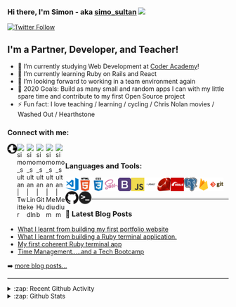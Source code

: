 ### Hi there, I'm Simon - aka [simo_sultan](https://www.simonmcurran.com/)  <img src="https://media.giphy.com/media/hvRJCLFzcasrR4ia7z/giphy.gif" width="25px">

<!-- [![Website](https://img.shields.io/github/followers/SimoSultan?logo=GitHub&style=for-the-badge)][website] -->
[![Twitter Follow](https://img.shields.io/twitter/follow/simo_sultan?color=%234183C4&logo=twitter&style=for-the-badge)][twitter]
<!-- [![LinkedIn](	https://img.shields.io/badge/linkedin-%230077B5.svg?&style=for-the-badge&logo=linkedin&logoColor=white)][linkedin] -->

## I'm a Partner, Developer, and Teacher!

- 🔭 I’m currently studying Web Development at [Coder Academy][course]!
- 🌱 I’m currently learning Ruby on Rails and React 
- 👯 I’m looking forward to working in a team environment again
- 🥅 2020 Goals: Build as many small and random apps I can with my little spare time and contribute to my first Open Source project
- ⚡ Fun fact: I love teaching / learning / cycling / Chris Nolan movies / Washed Out / Hearthstone

<!-- ### What I'm listening to on Spotify now 🎧

[<img src="https://spotify-readme-14p2zfn2g.vercel.app/api/spotify-playing" alt="Spotify Now Playing" width="350" />](https://open.spotify.com/user/1231189291?si=ow_aBQuESF-rjz9Db5wkzg) -->

### Connect with me:

[<img align="left" alt="simonmcurran.com" width="22px" src="https://raw.githubusercontent.com/iconic/open-iconic/master/svg/globe.svg" />][website]
[<img align="left" alt="simo_sultan | Twitter" width="22px" src="https://cdn.jsdelivr.net/npm/simple-icons@v3/icons/twitter.svg" />][twitter]
[<img align="left" alt="simo_sultan | LinkedIn" width="22px" src="https://cdn.jsdelivr.net/npm/simple-icons@v3/icons/linkedin.svg" />][linkedin]
[<img align="left" alt="simo_sultan | GitHub" width="22px" src="https://cdn.jsdelivr.net/npm/simple-icons@v3/icons/github.svg" />][github]
[<img align="left" alt="simo_sultan | Medium" width="22px" src="https://cdn.jsdelivr.net/npm/simple-icons@v3/icons/medium.svg" />][medium]
[<img align="left" alt="simo_sultan | Medium" width="22px" src="https://cdn.jsdelivr.net/npm/simple-icons@v3/icons/codepen.svg" />][codepen]

<br />

### Languages and Tools:

<img align="left" alt="Visual Studio Code" width="30px" src="https://raw.githubusercontent.com/github/explore/80688e429a7d4ef2fca1e82350fe8e3517d3494d/topics/visual-studio-code/visual-studio-code.png" />
<img align="left" alt="HTML5" width="30px" src="https://raw.githubusercontent.com/github/explore/80688e429a7d4ef2fca1e82350fe8e3517d3494d/topics/html/html.png" />
<img align="left" alt="CSS3" width="30px" src="https://raw.githubusercontent.com/github/explore/80688e429a7d4ef2fca1e82350fe8e3517d3494d/topics/css/css.png" />
<img align="left" alt="Sass" width="30px" src="https://raw.githubusercontent.com/github/explore/80688e429a7d4ef2fca1e82350fe8e3517d3494d/topics/sass/sass.png" />
<img align="left" alt="Bootstrap" width="30px" src="https://raw.githubusercontent.com/github/explore/80688e429a7d4ef2fca1e82350fe8e3517d3494d/topics/bootstrap/bootstrap.png" />
<img align="left" alt="JavaScript" width="30px" src="https://raw.githubusercontent.com/github/explore/80688e429a7d4ef2fca1e82350fe8e3517d3494d/topics/javascript/javascript.png" />
<!-- <img align="left" alt="React" width="30px" src="https://raw.githubusercontent.com/github/explore/80688e429a7d4ef2fca1e82350fe8e3517d3494d/topics/react/react.png" /> -->
<!-- <img align="left" alt="Node.js" width="30px" src="https://raw.githubusercontent.com/github/explore/80688e429a7d4ef2fca1e82350fe8e3517d3494d/topics/nodejs/nodejs.png" /> -->
<img align="left" alt="jQuery" width="30px" src="https://raw.githubusercontent.com/github/explore/80688e429a7d4ef2fca1e82350fe8e3517d3494d/topics/jquery/jquery.png" />
<img align="left" alt="Ruby" width="30px" src="https://raw.githubusercontent.com/github/explore/80688e429a7d4ef2fca1e82350fe8e3517d3494d/topics/ruby/ruby.png" />
<img align="left" alt="Rails" width="30px" src="https://raw.githubusercontent.com/github/explore/80688e429a7d4ef2fca1e82350fe8e3517d3494d/topics/rails/rails.png" />
<img align="left" alt="PostgreSQL" width="30px" src="https://raw.githubusercontent.com/github/explore/80688e429a7d4ef2fca1e82350fe8e3517d3494d/topics/postgresql/postgresql.png" />
<img align="left" alt="Firebase" width="30px" src="https://raw.githubusercontent.com/github/explore/80688e429a7d4ef2fca1e82350fe8e3517d3494d/topics/firebase/firebase.png" />
<!-- <img align="left" alt="MongoDB" width="30px" src="https://raw.githubusercontent.com/github/explore/80688e429a7d4ef2fca1e82350fe8e3517d3494d/topics/mongodb/mongodb.png" /> -->
<img align="left" alt="Git" width="30px" src="https://raw.githubusercontent.com/github/explore/80688e429a7d4ef2fca1e82350fe8e3517d3494d/topics/git/git.png" />
<img align="left" alt="GitHub" width="30px" src="https://raw.githubusercontent.com/github/explore/78df643247d429f6cc873026c0622819ad797942/topics/github/github.png" />
<img align="left" alt="Terminal" width="30px" src="https://raw.githubusercontent.com/github/explore/80688e429a7d4ef2fca1e82350fe8e3517d3494d/topics/terminal/terminal.png" />

<br />
<br />


---

### 📕 Latest Blog Posts

<!-- BLOG-POST-LIST:START -->
- [What I learnt from building my first portfolio website](https://medium.com/@simo_sultan/what-i-learnt-from-building-my-first-portfolio-website-66a607d45de5?source=rss-db49a46673f9------2)
- [What I learnt from building a Ruby terminal application.](https://medium.com/@simo_sultan/what-i-learnt-from-building-a-ruby-terminal-application-9d22aa4297db?source=rss-db49a46673f9------2)
- [My first coherent Ruby terminal app](https://medium.com/@simo_sultan/my-first-coherent-ruby-terminal-app-4f743b768dd3?source=rss-db49a46673f9------2)
- [Time Management…..and a Tech Bootcamp](https://medium.com/@simo_sultan/time-management-and-a-tech-bootcamp-c300e755b0b?source=rss-db49a46673f9------2)

➡️ [more blog posts...][medium]

<!-- BLOG-POST-LIST:END -->


---

<details>
  <summary>:zap: Recent Github Activity</summary>
  
<!--START_SECTION:activity-->
1. 💪 Opened PR [#3](https://github.com//jh3y/blurbs/pull/3) in [jh3y/blurbs](https://github.com//jh3y/blurbs)
2. 💪 Opened PR [#2](https://github.com//SimoSultan/mashup_rails/pull/2) in [SimoSultan/mashup_rails](https://github.com//SimoSultan/mashup_rails)
<!--END_SECTION:activity-->

</details>

<details>
  <summary>:zap: Github Stats</summary>

  [![SimoSultan's GitHub Stats](https://github-readme-stats.simosultan.vercel.app/api?username=SimoSultan)](https://github.com/SimoSultan)

  [![Top Langs](https://github-readme-stats.simosultan.vercel.app/api/top-langs/?username=SimoSultan&layout=compact)](https://github.com/SimoSultan)



</details>

[website]: https://www.simonmcurran.com/
[twitter]: https://twitter.com/simo_sultan
[linkedin]: https://www.linkedin.com/in/simo-sultan/
[github]: https://github.com/SimoSultan
[medium]: https://medium.com/@simo_sultan
[codepen]: https://codepen.io/simo_sultan
[course]: https://coderacademy.edu.au/
